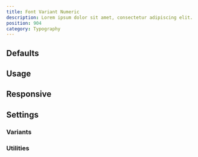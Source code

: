 ```yaml
---
title: Font Variant Numeric
description: Lorem ipsum dolor sit amet, consectetur adipiscing elit.
position: 904
category: Typography
---
```


## Defaults

<TableGenerateCommon
  :rules="{
    'normal-nums': ['font-variant-numeric: normal;'],
    'ordinal': ['font-variant-numeric: ordinal;'],
    'slashed-zero': ['font-variant-numeric: slashed-zero;'],
    'lining-nums': ['font-variant-numeric: lining-nums;'],
    'oldstyle-nums': ['font-variant-numeric: oldstyle-nums;'],
    'proportional-nums': ['font-variant-numeric: proportional-nums;'],
    'tabular-nums': ['font-variant-numeric: tabular-nums;'],
    'diagonal-fractions': ['font-variant-numeric: diagonal-fractions;'],
    'stacked-fractions': ['font-variant-numeric: stacked-fractions;'],
}"></TableGenerateCommon>

## Usage

## Responsive

## Settings

### Variants

### Utilities
